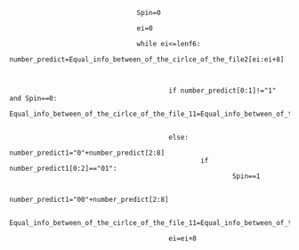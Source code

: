                                     Spin=0

                                    ei=0

                                    while ei<=lenf6:
                                            number_predict=Equal_info_between_of_the_cirlce_of_the_file2[ei:ei+8]
                                            
                                            

                                            if number_predict[0:1]!="1" and Spin==0:
                                                    Equal_info_between_of_the_cirlce_of_the_file_11=Equal_info_between_of_the_cirlce_of_the_file_11+number_predict


                                            else:
                                                    number_predict1="0"+number_predict[2:8]
                                                    if number_predict1[0:2]=="01":
                                                            Spin==1
                                                            
                                                            number_predict1="00"+number_predict[2:8]
                                                                    
                                                    Equal_info_between_of_the_cirlce_of_the_file_11=Equal_info_between_of_the_cirlce_of_the_file_11+number_predict1
                                                    
                                            ei=ei+8
